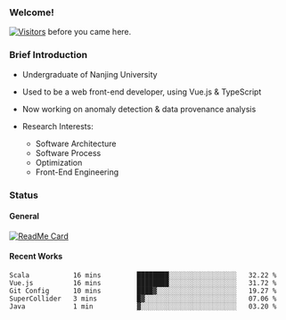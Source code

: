 ### Welcome!

[![Visitors](https://visitor-badge.laobi.icu/badge?page_id=HermitSun.HermitSun)]() before you came here.

### Brief Introduction

- Undergraduate of Nanjing University

- Used to be a web front-end developer, using Vue.js & TypeScript

- Now working on anomaly detection & data provenance analysis

- Research Interests: 
  - Software Architecture
  - Software Process
  - Optimization
  - Front-End Engineering

### Status

#### General

[![ReadMe Card](https://github-readme-stats.hermitsun.vercel.app/api?username=HermitSun&count_private=true&show_icons=true)]()

#### Recent Works

<!--START_SECTION:waka-->
```text
Scala           16 mins         ████████░░░░░░░░░░░░░░░░░   32.22 % 
Vue.js          16 mins         ████████░░░░░░░░░░░░░░░░░   31.72 % 
Git Config      10 mins         ████▓░░░░░░░░░░░░░░░░░░░░   19.27 % 
SuperCollider   3 mins          █▓░░░░░░░░░░░░░░░░░░░░░░░   07.06 % 
Java            1 min           ▓░░░░░░░░░░░░░░░░░░░░░░░░   03.20 % 
```
<!--END_SECTION:waka-->
